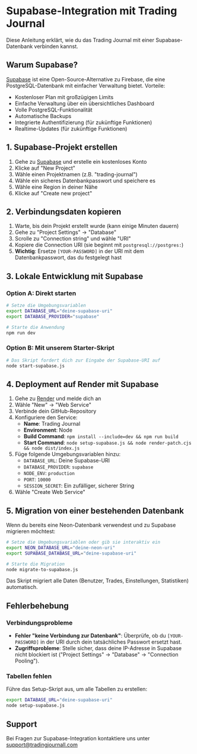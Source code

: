 # Supabase-Integration mit Trading Journal

Diese Anleitung erklärt, wie du das Trading Journal mit einer Supabase-Datenbank verbinden kannst.

## Warum Supabase?

[Supabase](https://supabase.com/) ist eine Open-Source-Alternative zu Firebase, die eine PostgreSQL-Datenbank mit einfacher Verwaltung bietet. Vorteile:

- Kostenloser Plan mit großzügigen Limits
- Einfache Verwaltung über ein übersichtliches Dashboard
- Volle PostgreSQL-Funktionalität
- Automatische Backups
- Integrierte Authentifizierung (für zukünftige Funktionen)
- Realtime-Updates (für zukünftige Funktionen)

## 1. Supabase-Projekt erstellen

1. Gehe zu [Supabase](https://supabase.com/) und erstelle ein kostenloses Konto
2. Klicke auf "New Project"
3. Wähle einen Projektnamen (z.B. "trading-journal")
4. Wähle ein sicheres Datenbankpasswort und speichere es
5. Wähle eine Region in deiner Nähe
6. Klicke auf "Create new project"

## 2. Verbindungsdaten kopieren

1. Warte, bis dein Projekt erstellt wurde (kann einige Minuten dauern)
2. Gehe zu "Project Settings" → "Database"
3. Scrolle zu "Connection string" und wähle "URI"
4. Kopiere die Connection URI (sie beginnt mit `postgresql://postgres:`)
5. **Wichtig**: Ersetze `[YOUR-PASSWORD]` in der URI mit dem Datenbankpasswort, das du festgelegt hast

## 3. Lokale Entwicklung mit Supabase

### Option A: Direkt starten

```bash
# Setze die Umgebungsvariablen
export DATABASE_URL="deine-supabase-uri"
export DATABASE_PROVIDER="supabase"

# Starte die Anwendung
npm run dev
```

### Option B: Mit unserem Starter-Skript

```bash
# Das Skript fordert dich zur Eingabe der Supabase-URI auf
node start-supabase.js
```

## 4. Deployment auf Render mit Supabase

1. Gehe zu [Render](https://render.com/) und melde dich an
2. Wähle "New" → "Web Service"
3. Verbinde dein GitHub-Repository
4. Konfiguriere den Service:
   - **Name**: Trading Journal
   - **Environment**: Node
   - **Build Command**: `npm install --include=dev && npm run build`
   - **Start Command**: `node setup-supabase.js && node render-patch.cjs && node dist/index.js`
5. Füge folgende Umgebungsvariablen hinzu:
   - `DATABASE_URL`: Deine Supabase-URI
   - `DATABASE_PROVIDER`: `supabase`
   - `NODE_ENV`: `production`
   - `PORT`: `10000`
   - `SESSION_SECRET`: Ein zufälliger, sicherer String
6. Wähle "Create Web Service"

## 5. Migration von einer bestehenden Datenbank

Wenn du bereits eine Neon-Datenbank verwendest und zu Supabase migrieren möchtest:

```bash
# Setze die Umgebungsvariablen oder gib sie interaktiv ein
export NEON_DATABASE_URL="deine-neon-uri"
export SUPABASE_DATABASE_URL="deine-supabase-uri"

# Starte die Migration
node migrate-to-supabase.js
```

Das Skript migriert alle Daten (Benutzer, Trades, Einstellungen, Statistiken) automatisch.

## Fehlerbehebung

### Verbindungsprobleme

- **Fehler "keine Verbindung zur Datenbank"**: Überprüfe, ob du `[YOUR-PASSWORD]` in der URI durch dein tatsächliches Passwort ersetzt hast.
- **Zugriffsprobleme**: Stelle sicher, dass deine IP-Adresse in Supabase nicht blockiert ist ("Project Settings" → "Database" → "Connection Pooling").

### Tabellen fehlen

Führe das Setup-Skript aus, um alle Tabellen zu erstellen:

```bash
export DATABASE_URL="deine-supabase-uri"
node setup-supabase.js
```

## Support

Bei Fragen zur Supabase-Integration kontaktiere uns unter support@tradingjournall.com